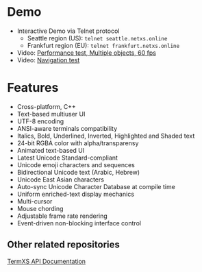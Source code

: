 # Demo
- Interactive Demo via Telnet protocol
  - Seattle region (US): `telnet seattle.netxs.online`
  - Frankfurt region (EU): `telnet frankfurt.netxs.online`
- Video: [Performance test, Multiple objects, 60 fps](https://youtu.be/mQVOlCJZZ4w)
- Video: [Navigation test](https://youtu.be/5h1fJ-es8kQ)

# Features
- Cross-platform, C++
- Text-based multiuser UI
- UTF-8 encoding
- ANSI-aware terminals compatibility
- Italics, Bold, Underlined, Inverted, Highlighted and Shaded text
- 24-bit RGBA color with alpha/transparensy
- Animated text-based UI
- Latest Unicode Standard-compliant
- Unicode emoji characters and sequences
- Bidirectional Unicode text (Arabic, Hebrew)
- Unicode East Asian characters
- Auto-sync Unicode Character Database at compile time
- Uniform enriched-text display mechanics
- Multi-cursor
- Mouse chording
- Adjustable frame rate rendering
- Event-driven non-blocking interface control

## Other related repositories
[TermXS API Documentation](https://github.com/netxs-group/TermXS-Docs)
